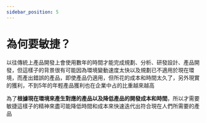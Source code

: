 ```yaml
---
sidebar_position: 5
--- 
```


# 為何要敏捷？ 
以往傳統上產品開發上會使用數年的時間才能完成規劃、分析、研發設計、產品開發，但這樣子的背景很有可能因為環境變動速度太快以及規劃已不適用於現在環境，而產出錯誤的產品，即使產品仍適用，但所花的成本和時間太久了，另外現實的獲利，不到5年的年輕產品獲利也在企業中占的比重越來越高

為了**根據現在環境來產生對應的產品以及降低產品的開發成本和時間**，所以才需要敏捷這樣子的精神來盡可能降低時間和成本來快速迭代出符合現在人們所需要的產品
